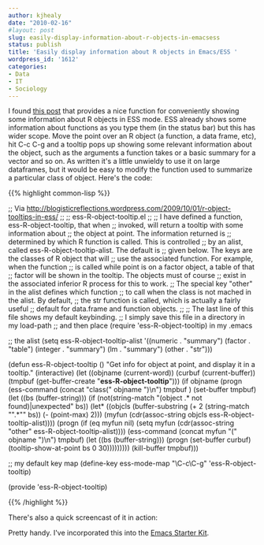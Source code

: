 ```yaml
---
author: kjhealy
date: "2010-02-16"
#layout: post
slug: easily-display-information-about-r-objects-in-emacsess
status: publish
title: 'Easily display information about R objects in Emacs/ESS '
wordpress_id: '1612'
categories:
- Data
- IT
- Sociology
---
```


I found [this post](http://blogisticreflections.wordpress.com/2009/10/01/r-object-tooltips-in-ess/) that provides a nice function for conveniently showing some information about R objects in ESS mode. ESS already shows some information about functions as you type them (in the status bar) but this has wider scope. Move the point over an R object (a function, a data frame, etc), hit C-c C-g and a tooltip pops up showing some relevant information about the object, such as the arguments a function takes or a basic summary for a vector and so on. As written it's a little unwieldy to use it on large dataframes, but it would be easy to modify the function used to summarize a particular class of object. Here's the code:

{{% highlight common-lisp %}}

;; Via http://blogisticreflections.wordpress.com/2009/10/01/r-object-tooltips-in-ess/
;;
;; ess-R-object-tooltip.el
;; 
;; I have defined a function, ess-R-object-tooltip, that when
;; invoked, will return a tooltip with some information about
;; the object at point.  The information returned is
;; determined by which R function is called.  This is controlled
;; by an alist, called ess-R-object-tooltip-alist.  The default is
;; given below.  The keys are the classes of R object that will
;; use the associated function.  For example, when the function
;; is called while point is on a factor object, a table of that
;; factor will be shown in the tooltip.  The objects must of course
;; exist in the associated inferior R process for this to work.
;; The special key "other" in the alist defines which function
;; to call when the class is not mached in the alist.  By default,
;; the str function is called, which is actually a fairly useful
;; default for data.frame and function objects.
;; 
;; The last line of this file shows my default keybinding.
;; I simply save this file in a directory in my load-path
;; and then place (require 'ess-R-object-tooltip) in my .emacs

;; the alist
(setq ess-R-object-tooltip-alist
      '((numeric    . "summary")
        (factor     . "table")
        (integer    . "summary")
        (lm         . "summary")
        (other      . "str")))

(defun ess-R-object-tooltip ()
  "Get info for object at point, and display it in a tooltip."
  (interactive)
  (let ((objname (current-word))
        (curbuf (current-buffer))
        (tmpbuf (get-buffer-create "**ess-R-object-tooltip**")))
    (if objname
        (progn
          (ess-command (concat "class(" objname ")\n")  tmpbuf )
          (set-buffer tmpbuf)
          (let ((bs (buffer-string)))
            (if (not(string-match "\(object .* not found\)\|unexpected" bs))
                (let* ((objcls (buffer-substring
                                (+ 2 (string-match "\".*\"" bs))
                                (- (point-max) 2)))
                       (myfun (cdr(assoc-string objcls
                                                ess-R-object-tooltip-alist))))
                  (progn
                    (if (eq myfun nil)
                        (setq myfun
                              (cdr(assoc-string "other"
                                                ess-R-object-tooltip-alist))))
                    (ess-command (concat myfun "(" objname ")\n") tmpbuf)
                    (let ((bs (buffer-string)))
                      (progn
                        (set-buffer curbuf)
                        (tooltip-show-at-point bs 0 30)))))))))
    (kill-buffer tmpbuf)))

;; my default key map
(define-key ess-mode-map "\C-c\C-g" 'ess-R-object-tooltip)

(provide 'ess-R-object-tooltip)

{{% /highlight %}}

There's also a quick screencast of it in action:

Pretty handy. I've incorporated this into the [Emacs Starter Kit](http://kjhealy.github.com/emacs-starter-kit/).
